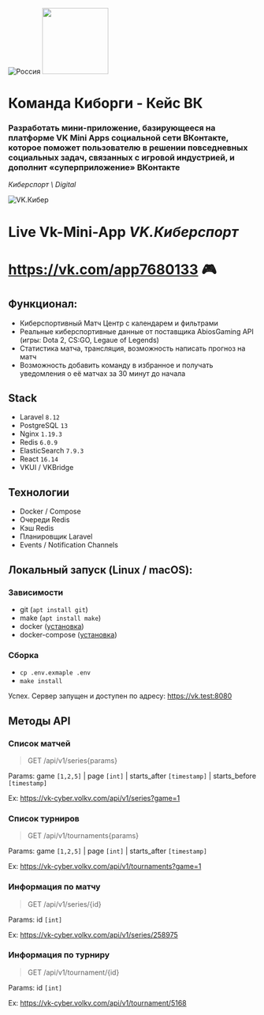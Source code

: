 ![Россия](https://leadersofdigital.ru/89e34a592e531d209b4a83f1fb649425.svg)
[<img width="134" src="https://vk.com/images/apps/mini_apps/vk_mini_apps_logo.svg">](https://vk.com/services)


# Команда Киборги - Кейс ВК

### Разработать мини-приложение, базирующееся на платформе VK Mini Apps социальной сети ВКонтакте, которое поможет пользователю в решении повседневных социальных задач, связанных с игровой индустрией, и дополнит «суперприложение» ВКонтакте

_Киберспорт \\ Digital_

![VK.Кибер](https://vk-cyber.volkv.com/media/vk-cyber-logo.jpg)

# Live Vk-Mini-App *VK.Киберспорт*

# https://vk.com/app7680133 🎮

## Функционал:

* Киберспортивный Матч Центр с календарем и фильтрами
* Реальные киберспортивные данные от поставщика AbiosGaming API (игры: Dota 2, CS:GO, Legaue of Legends)
* Статистика матча, трансляция, возможность написать прогноз на матч
* Возможность добавить команду в избранное и получать уведомления о её матчах за 30 минут до начала

## Stack

* Laravel `8.12`
* PostgreSQL `13`
* Nginx `1.19.3`
* Redis `6.0.9`
* ElasticSearch `7.9.3`
* React `16.14`
* VKUI / VKBridge

## Технологии

* Docker / Compose
* Очереди Redis
* Кэш Redis
* Планировщик Laravel
* Events / Notification Channels

## Локальный запуск (Linux / macOS):

### Зависимости

* git (`apt install git`)
* make (`apt install make`)
* docker ([установка](https://docs.docker.com/engine/install/))
* docker-compose ([установка](https://docs.docker.com/compose/install/))

### Сборка

* `cp .env.exmaple .env`
* `make install`

Успех. Сервер запущен и доступен по адресу: https://vk.test:8080

## Методы API

### Список матчей
> GET /api/v1/series{params}

Params: game `[1,2,5]` | page `[int]` | starts_after `[timestamp]` | starts_before `[timestamp]`

Ex: https://vk-cyber.volkv.com/api/v1/series?game=1
### Список турниров
> GET /api/v1/tournaments{params}

Params: game `[1,2,5]` | page `[int]` | starts_after `[timestamp]`

Ex: https://vk-cyber.volkv.com/api/v1/tournaments?game=1
### Информация по матчу
> GET /api/v1/series/{id}

Params: id `[int]`

Ex: https://vk-cyber.volkv.com/api/v1/series/258975
### Информация по турниру
> GET /api/v1/tournament/{id}

Params: id `[int]`

Ex: https://vk-cyber.volkv.com/api/v1/tournament/5168
